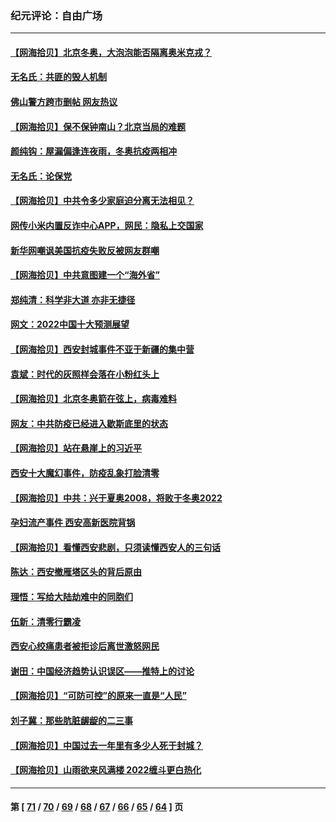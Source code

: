 ### 纪元评论：自由广场
---
#### [【网海拾贝】北京冬奥，大泡泡能否隔离奥米克戎？](../../pages/nsc993/n13506567.md) 
#### [无名氏：共匪的毁人机制](../../pages/nsc993/n13506504.md) 
#### [佛山警方跨市删帖 网友热议](../../pages/nsc993/n13506446.md) 
#### [【网海拾贝】保不保钟南山？北京当局的难题](../../pages/nsc993/n13504215.md) 
#### [颜纯钩：屋漏偏逢连夜雨，冬奥抗疫两相冲](../../pages/nsc993/n13504177.md) 
#### [无名氏：论保党](../../pages/nsc993/n13503956.md) 
#### [【网海拾贝】中共令多少家庭迫分离无法相见？](../../pages/nsc993/n13501682.md) 
#### [网传小米内置反诈中心APP，网民：隐私上交国家](../../pages/nsc993/n13499499.md) 
#### [新华网嘲讽美国抗疫失败反被网友群嘲](../../pages/nsc993/n13499197.md) 
#### [【网海拾贝】中共意图建一个“海外省”](../../pages/nsc993/n13499393.md) 
#### [郑纯清：科学非大道 亦非无捷径](../../pages/nsc993/n13498854.md) 
#### [网文：2022中国十大预测展望](../../pages/nsc993/n13497067.md) 
#### [【网海拾贝】西安封城事件不亚于新疆的集中营](../../pages/nsc993/n13496983.md) 
#### [袁斌：时代的灰照样会落在小粉红头上](../../pages/nsc993/n13496821.md) 
#### [【网海拾贝】北京冬奥箭在弦上，病毒难料](../../pages/nsc993/n13494656.md) 
#### [网友：中共防疫已经进入歇斯底里的状态](../../pages/nsc993/n13494227.md) 
#### [【网海拾贝】站在悬崖上的习近平](../../pages/nsc993/n13492323.md) 
#### [西安十大魔幻事件，防疫乱象打脸清零](../../pages/nsc993/n13492159.md) 
#### [【网海拾贝】中共：兴于夏奥2008，将败于冬奥2022](../../pages/nsc993/n13490419.md) 
#### [孕妇流产事件 西安高新医院背锅](../../pages/nsc993/n13490369.md) 
#### [【网海拾贝】看懂西安悲剧，只须读懂西安人的三句话](../../pages/nsc993/n13488057.md) 
#### [陈达：西安撤雁塔区头的背后原由](../../pages/nsc993/n13488756.md) 
#### [理悟：写给大陆劫难中的同胞们](../../pages/nsc993/n13488623.md) 
#### [伍新：清零行霸凌](../../pages/nsc993/n13488526.md) 
#### [西安心绞痛患者被拒诊后离世激怒网民](../../pages/nsc993/n13488004.md) 
#### [谢田：中国经济趋势认识误区——推特上的讨论](../../pages/nsc993/n13487969.md) 
#### [【网海拾贝】“可防可控”的原来一直是“人民”](../../pages/nsc993/n13486007.md) 
#### [刘子冀：那些肮脏龌龊的二三事](../../pages/nsc993/n13484178.md) 
#### [【网海拾贝】中国过去一年里有多少人死于封城？](../../pages/nsc993/n13482907.md) 
#### [【网海拾贝】山雨欲来风满楼 2022缠斗更白热化](../../pages/nsc993/n13481060.md) 

---
#### 第 [ [71](./71.md) / [70](./70.md) / [69](./69.md) / [68](./68.md) / [67](./67.md) / [66](./66.md) / [65](./65.md) / [64](./64.md) ] 页
